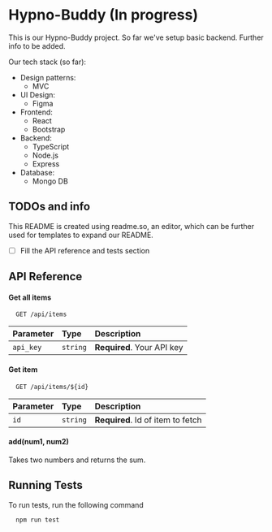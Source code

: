 
# Hypno-Buddy (In progress)

This is our Hypno-Buddy project. So far we've setup basic backend. Further info to be added.

Our tech stack (so far):
- Design patterns:
    - MVC
- UI Design:
    - Figma    
- Frontend:
    - React
    - Bootstrap
- Backend:
    - TypeScript
    - Node.js
    - Express
- Database:
    - Mongo DB
## TODOs and info

This README is created using readme.so, an editor, which can be further used for templates to expand our README.

- [ ]  Fill the API reference and tests section
## API Reference

#### Get all items

```http
  GET /api/items
```

| Parameter | Type     | Description                |
| :-------- | :------- | :------------------------- |
| `api_key` | `string` | **Required**. Your API key |

#### Get item

```http
  GET /api/items/${id}
```

| Parameter | Type     | Description                       |
| :-------- | :------- | :-------------------------------- |
| `id`      | `string` | **Required**. Id of item to fetch |

#### add(num1, num2)

Takes two numbers and returns the sum.


## Running Tests

To run tests, run the following command

```bash
  npm run test
```

